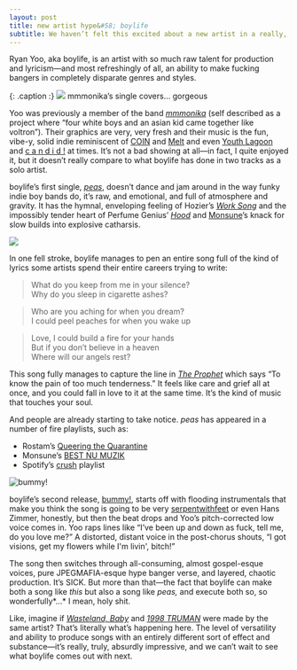 ```yaml
--- 
layout: post
title: new artist hype&#58; boylife
subtitle: We haven’t felt this excited about a new artist in a really, really long time. 
--- 
```


Ryan Yoo, aka boylife, is an artist with so much raw talent for production and lyricism—and most refreshingly of all, an ability to make fucking bangers in completely disparate genres and styles. 

{: .caption :}
![](https://paper-attachments.dropbox.com/s_C2658FCC1F9561655945D397A1A037630336F44B64E6A9849F0B23BF0D4114E8_1589659616651_image.png)
mmmonika’s single covers… gorgeous


Yoo was previously a member of the band [*mmmonika*](https://open.spotify.com/artist/2kYklIrGwKMyDuVt6RiWgD) (self described as a project where “four white boys and an asian kid came together like voltron”). Their graphics are very, very fresh and their music is the fun, vibe-y, solid indie reminiscent of [COIN](https://open.spotify.com/album/0WDL2Ol0DjqBL67f4LoWo8) and [Melt](https://open.spotify.com/artist/0G7KI9I5BApiXc5Sqpyil9) and even [Youth Lagoon](https://open.spotify.com/artist/1Z2KInfSmPOzAIYyiaXeti) and [c a n d i d !](https://open.spotify.com/artist/40eScT09blR2WOpG2zbe9o) at times. It’s not a bad showing at all—in fact, I quite enjoyed it, but it doesn’t really compare to what boylife has done in two tracks as a solo artist.  

[](https://www.google.com/url?sa=i&url=https%3A%2F%2Fwww.facebook.com%2Fmmmonikaband%2F&psig=AOvVaw0p__I8GkWqkd71IOaL_w73&ust=1589745649253000&source=images&cd=vfe&ved=0CAIQjRxqFwoTCMC99ZiWuekCFQAAAAAdAAAAABAD)boylife’s first single, [*peas*](https://open.spotify.com/track/6DXRUAHQTwJuCXuhXyRU53), doesn’t dance and jam around in the way funky indie boy bands do, it’s raw, and emotional, and full of atmosphere and gravity. It has the hymnal, enveloping feeling of Hozier’s [*Work Song*](https://open.spotify.com/track/5TgEJ62DOzBpGxZ7WRsrqb) and the impossibly tender heart of Perfume Genius’ [*Hood*](https://open.spotify.com/track/4ONbE2UQU0hiizcxR4fToc) and [Monsune](https://open.spotify.com/artist/6NgYKD0TKGjwtRFqTyyqKF)’s knack for slow builds into explosive catharsis. 

![](https://s.mxmcdn.net/images-storage/albums4/3/3/1/7/0/1/48107133_800_800.jpg)

[](https://www.google.com/url?sa=i&url=https%3A%2F%2Fwww.musixmatch.com%2Flyrics%2Fboylife-1%2FPeas&psig=AOvVaw2MUUUCbJHQZ2Qy4GOnNKqY&ust=1589746343619000&source=images&cd=vfe&ved=0CAIQjRxqFwoTCKCh_uKYuekCFQAAAAAdAAAAABAD)
In one fell stroke, boylife manages to pen an entire song full of the kind of lyrics some artists spend their entire careers trying to write:


> What do you keep from me in your silence?<br>
> Why do you sleep in cigarette ashes?


> Who are you aching for when you dream?<br>
> I could peel peaches for when you wake up


> Love, I could build a fire for your hands<br>
> But if you don’t believe in a heaven<br>
> Where will our angels rest?

This song fully manages to capture the line in [*The Prophet*](http://www.gutenberg.org/files/58585/58585-h/58585-h.htm) [](http://www.gutenberg.org/files/58585/58585-h/58585-h.htm)which says “To know the pain of too much tenderness.” It feels like care and grief all at once, and you could fall in love to it at the same time. It’s the kind of music that touches your soul. 

And people are already starting to take notice. *peas* has appeared in a number of fire playlists, such as: 


- Rostam’s [Queering the Quarantine](https://open.spotify.com/playlist/7MpEnnOly6QOLIkLb8wrXG?si=8n5sxdcVSX2Y6HXJs0TCIg)
- Monsune’s [BEST NU MUZIK](https://open.spotify.com/playlist/1zNraKBjqSvRz9hJkX76um?si=HJayk92GQKacZhNTJ9_ixQ) 
- Spotify’s [crush](https://open.spotify.com/playlist/37i9dQZF1DX1dxt8X2wXrw?si=84g3dzahRuuSEHNwIV5ybw) playlist


![bummy!](https://paper-attachments.dropbox.com/s_C2658FCC1F9561655945D397A1A037630336F44B64E6A9849F0B23BF0D4114E8_1589661549121_image.png)


boylife’s second release, [bummy!](https://open.spotify.com/track/3Cb1BM69vKCwiJu5aoEADz), starts off with flooding instrumentals that make you think the song is going to be very [serpentwithfeet](https://open.spotify.com/artist/1O9iHQjrVuiAYOJFCBeFSl) or even Hans Zimmer, honestly, but then the beat drops and Yoo’s pitch-corrected low voice comes in. Yoo raps lines like “I’ve been up and down as fuck, tell me, do you love me?” A distorted, distant voice in the post-chorus shouts, “I got visions, get my flowers while I'm livin', bitch!” 

The song then switches through all-consuming, almost gospel-esque voices, pure JPEGMAFIA-esque hype banger verse, and layered, chaotic production. It’s SICK. But more than that—the fact that boylife can make both a song like *this* but also a song like *peas,* and execute both so, so wonderfully*…* I mean, holy shit.

Like, imagine if [*Wasteland, Baby*](https://open.spotify.com/album/5j1ZsFyNCsnt62prbs85eE) and [*1998 TRUMAN*](https://open.spotify.com/track/0ToC28lLiwEKyQdN4FXypS) were made by the same artist? That’s literally what’s happening here. The level of versatility and ability to produce songs with an entirely different sort of effect and substance—it’s really, truly, absurdly impressive, and we can’t wait to see what boylife comes out with next. 

